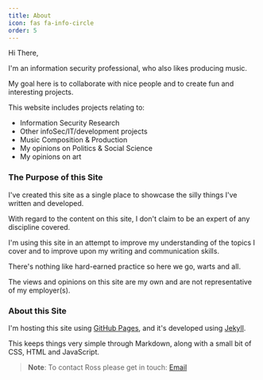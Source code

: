 ```yaml
---
title: About
icon: fas fa-info-circle
order: 5
---
```


Hi There,

I'm an information security professional, who also likes producing music. 

My goal here is to collaborate with nice people and to create fun and interesting projects.

This website includes projects relating to:

- Information Security Research 
- Other infoSec/IT/development projects
- Music Composition & Production
- My opinions on Politics & Social Science
- My opinions on art

### The Purpose of this Site

I've created this site as a single place to showcase the silly things I've written and developed. 

With regard to the content on this site, I don't claim to be an expert of any discipline covered. 

I'm using this site in an attempt to improve my understanding of the topics I cover and to improve upon my writing and communication skills. 

There's nothing like hard-earned practice so here we go, warts and all. 

The views and opinions on this site are my own and are not representative of my employer(s).

### About this Site

I'm hosting this site using [GitHub Pages](https://pages.github.com/ "GitHub Pages"), and it's developed using [Jekyll](https://jekyllrb.com/ "Jekyll"). 

This keeps things very simple through Markdown, along with a small bit of CSS, HTML and JavaScript.


> **Note**: To contact Ross please get in touch: [Email](mailto:info@example.com "Email me")